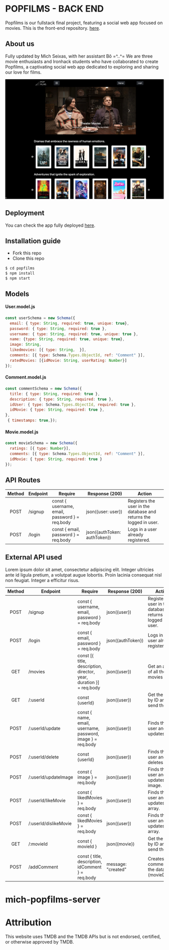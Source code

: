 <h1>
POPFILMS - BACK END
</h1> 

Popfilms is our fullstack final project, featuring a social web app focused on movies. This is the front-end repository.  [here](https://github.com/michseixas/popfilms-server).

## About us
Fully updated by Mich Seixas, with her assistant Bô =^..^=
We are three movie enthusiasts and Ironhack students who have collaborated to create Popfilms, a captivating social web app dedicated to exploring and sharing our love for films.

![Project Image](images/popfilms-home.jpeg "Project Image")

## Deployment
You can check the app fully deployed [here](https://popfilms.michseixas.com/). 

## Installation guide
- Fork this repo
- Clone this repo 

```shell
$ cd popfilms
$ npm install
$ npm start
```

## Models
#### User.model.js
```js
const userSchema = new Schema({
  email: { type: String, required: true, unique: true},
  password: { type: String, required: true },
  username: { type: String, required: true, unique: true },
  name: {type: String, required: true, unique: true},
  image: String,
  likedmovies: [{ type: String,  }],
  comments: [{ type: Schema.Types.ObjectId, ref: "Comment" }],
  ratedMovies: [{idMovie: String, userRating: Number}]
});
```
#### Comment.model.js
```js
const commentSchema = new Schema({
  title: { type: String, required: true },
  description: { type: String, required: true },
  idUser: { type: Schema.Types.ObjectId, required: true },
  idMovie: { type: String, required: true },
},
 { timestamps: true,});
```

#### Movie.model.js
```js
const movieSchema = new Schema({
  ratings: [{ type: Number}],
  comments: [{ type: Schema.Types.ObjectId, ref: "Comment" }],
  idMovie: { type: String, required: true }
});
```


## API Routes
| Method | Endpoint                    | Require                                             | Response (200)                                                        | Action                                                                    |
| :----: | --------------------------- | --------------------------------------------------- |---------------------------------------------------------------------- | ------------------------------------------------------------------------- |
| POST   | /signup                     | const { username, email, password } = req.body      | json({user: user})                                                    | Registers the user in the database and returns the logged in user.        |
| POST   | /login                      | const { email, password } = req.body                | json({authToken: authToken})                                          | Logs in a user already registered.                                        |                                              | Retrieves all the top 250 movies.        |

## External API used

Lorem ipsum dolor sit amet, consectetur adipiscing elit. Integer ultricies ante id ligula pretium, a volutpat augue lobortis. Proin lacinia consequat nisl non feugiat. Integer a efficitur risus.

| Method | Endpoint                    | Require                                             | Response (200)                                                        | Action                                                                    |
| :----: | --------------------------- | --------------------------------------------------- |---------------------------------------------------------------------- | ------------------------------------------------------------------------- |
| POST   | /signup                     | const { username, email, password } = req.body      | json({user})                                                    | Registers the user in the database and returns the logged in user.        |
| POST   | /login                      | const { email, password } = req.body                | json({authToken})                                          | Logs in a user already registered.                                        |
| GET   | /movies                     | const [{ title, description, director, year, duration }] = req.body      | json({user})                                                    | Get an array of all the movies     |
| GET   | /:userId                     | const {userId}     | json({user})                                                    | Get the user by ID and send the info.     |
| POST   | /:userId/update                     | const { name, email, username, password, image } = req.body      | json({user})                                                    | Finds the user and updates it.     |
| POST   | /:userId/delete                     | const {userId}      | json({user})                                                    | Finds the user and deletes it.     |
| POST   | /:userId/updateImage                     | const { image } = req.body      | json({user})                                                    | Finds the user and updates image.     |
| POST   | /:userId/likeMovie                     | const { likedMovies } = req.body      | json({user})                                                    | Finds the user and updates likes array.     |
| POST   | /:userId/dislikeMovie                     | const { likedMovies } = req.body      | json({user})                                                    | Finds the user and updates likes array.     |
| GET   | /:movieId                     | const { movieId }     | json({movie})                                                    | Get the movie by ID and send the info.     |
| POST   | /addComment                     | const { title, description, idComment } = req.body      | message: "created"                                                   | Creates a comment in the database (movieDetail).        |
# mich-popfilms-server

# Attribution
This website uses TMDB and the TMDB APIs but is not endorsed, certified, or otherwise approved by TMDB.
